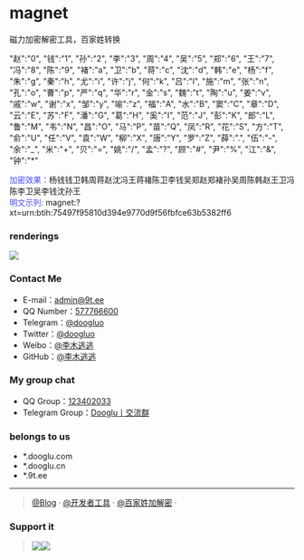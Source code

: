 # magnet
磁力加密解密工具，百家姓转换

"赵":"0", "钱":"1", "孙":"2", "李":"3", "周":"4", "吴":"5", "郑":"6", "王":"7", "冯":"8", "陈":"9",
        "褚":"a", "卫":"b", "蒋":"c", "沈":"d", "韩":"e", "杨":"f", "朱":"g", "秦":"h", "尤":"i", "许":"j",
        "何":"k", "吕":"l", "施":"m", "张":"n", "孔":"o", "曹":"p", "严":"q", "华":"r", "金":"s", "魏":"t",
        "陶":"u", "姜":"v", "戚":"w", "谢":"x", "邹":"y", "喻":"z", "福":"A", "水":"B", "窦":"C", "章":"D",
        "云":"E", "苏":"F", "潘":"G", "葛":"H", "奚":"I", "范":"J", "彭":"K", "郎":"L", "鲁":"M", "韦":"N",
        "昌":"O", "马":"P", "苗":"Q", "凤":"R", "花":"S", "方":"T", "俞":"U", "任":"V", "袁":"W", "柳":"X",
        "唐":"Y", "罗":"Z", "薛":".", "伍":"-", "余":"_", "米":"+", "贝":"=", "姚":"/", "孟":"?", "顾":"#",
        "尹":"%", "江":"&", "钟":"*"
        
<font color="#4A4AFF">加密效果：</font>杨钱钱卫韩周蒋赵沈冯王蒋褚陈卫李钱吴郑赵郑褚孙吴周陈韩赵王卫冯陈李卫吴李钱沈孙王</br>
<font color="#4A4AFF">明文示列: </font>magnet:?xt=urn:btih:75497f95810d394e9770d9f56fbfce63b5382ff6

### renderings

<img src="https://sg-cdn.9t.ee/image/magnet.png"/>

### Contact Me
- E-mail：[admin@9t.ee](https://www.alipan.com/)
- QQ Number：[577766600](https://www.alipan.com/)
- Telegram：[@doogluo](https://t.me/dooglu)
- Twitter：[@doogluo](https://twitter.com/doogluo)
- Weibo：[@李木逃逃](https://weibo.com/chinazcwl)
- GitHub：[@李木逃逃](https://github.com/tianunusual)

### My group chat

- QQ Group：[123402033](https://qm.qq.com/cgi-bin/qm/qr?k=Cx9noRs1fRVCz_BF86hR4SKeSdyLnjhh&jump_from=webapi&authKey=cybJHmy7wP0hk5OBAjgfZ55LsTcPDDvjHqVADFSoD+HiCrQdalAKHeT30kQWsFQb)
- Telegram Group：[Dooglu丨交流群](https://t.me/dooglu)


### belongs to us

- *.dooglu.com
- *.dooglu.cn
- *.9t.ee

---

> [@Blog](https://blog.dooglu.cn) · [@开发者工具](https://tool.dooglu.com) · [@百家姓加解密](https://t.dooglu.com) · 

### Support it

> <img src="https://cdn.dooglu.cn/pay/alipay.png"/><img src="https://cdn.dooglu.cn/pay/wxpay.png"/>
